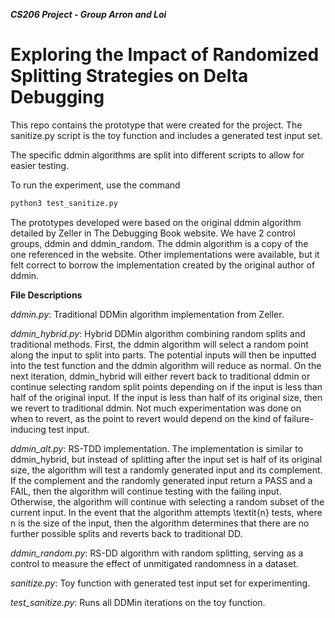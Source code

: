 ***CS206 Project - Group Arron and Loi***  
# Exploring the Impact of Randomized Splitting Strategies on Delta Debugging

This repo contains the prototype that were created for the project. The sanitize.py script is the toy function and includes a generated test input set. 

The specific ddmin algorithms are split into different scripts to allow for easier testing. 

To run the experiment, use the command
  ```bash
  python3 test_sanitize.py
  ```
The prototypes developed were based on the original ddmin algorithm detailed by Zeller in The Debugging Book website. We have 2 control groups, ddmin and ddmin\_random. The ddmin algorithm is a copy of the one referenced in the website. Other implementations were available, but it felt correct to borrow the implementation created by the original author of ddmin. 

**File Descriptions**

*ddmin.py*: Traditional DDMin algorithm implementation from Zeller.

*ddmin_hybrid.py*: Hybrid DDMin algorithm combining random splits and traditional methods. First, the ddmin algorithm will select a random point along the input to split into parts. The potential inputs will then be inputted into the test function and the ddmin algorithm will reduce as normal. On the next iteration, ddmin\_hybrid will either revert back to traditional ddmin or continue selecting random split points depending on if the input is less than half of the original input. If the input is less than half of its original size, then we revert to traditional ddmin. Not much experimentation was done on when to revert, as the point to revert would depend on the kind of failure-inducing test input. 

*ddmin_alt.py*: RS-TDD implementation. The implementation is similar to ddmin\_hybrid, but instead of splitting after the input set is half of its original size, the algorithm will test a randomly generated input and its complement. If the complement and the randomly generated input return a PASS and a FAIL, then the algorithm will continue testing with the failing input. Otherwise, the algorithm will continue with selecting a random subset of the current input. In the event that the algorithm attempts \textit{n} tests, where n is the size of the input, then the algorithm determines that there are no further possible splits and reverts back to traditional DD.

*ddmin_random.py*: RS-DD algorithm with random splitting, serving as a control to measure the effect of unmitigated randomness in a dataset.

*sanitize.py*: Toy function with generated test input set for experimenting.

*test_sanitize.py*: Runs all DDMin iterations on the toy function.




